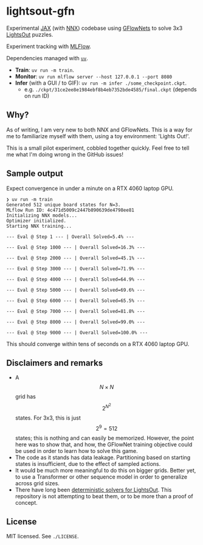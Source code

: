 # lightsout-gfn

Experimental [JAX](https://docs.jax.dev/en/latest/) (with [NNX](https://flax.readthedocs.io/en/v0.8.3/experimental/nnx/index.html)) codebase using [GFlowNets](https://milayb.notion.site/The-GFlowNet-Tutorial-95434ef0e2d94c24aab90e69b30be9b3) to solve 3x3 [LightsOut](https://link.springer.com/chapter/10.1007/978-3-642-40273-9_13) puzzles.

Experiment tracking with [MLFlow](https://mlflow.org/).

Dependencies managed with [`uv`](https://docs.astral.sh/uv/).

- **Train**: `uv run -m train`.
- **Monitor**: `uv run mlflow server --host 127.0.0.1 --port 8080`
- **Infer** (with a GUI / to GIF): `uv run -m infer ./some_checkpoint.ckpt`.
  - e.g. `./ckpt/31ce2ee8e1984ebf8b4eb7352bde4585/final.ckpt` (depends on run ID)

## Why?

As of writing, I am very new to both NNX and GFlowNets. This is a way for me to familiarize myself with them, using a toy environment: 'Lights Out!'.

This is a small pilot experiment, cobbled together quickly. Feel free to tell me what I'm doing wrong in the GitHub issues!

## Sample output

Expect convergence in under a minute on a RTX 4060 laptop GPU.

```
❯ uv run -m train
Generated 512 unique board states for N=3.
MLflow Run ID: 4c471d5009c2447b890639de4798ee81
Initializing NNX models...
Optimizer initialized.
Starting NNX training...

--- Eval @ Step 1 --- | Overall Solved=5.4% ---

--- Eval @ Step 1000 --- | Overall Solved=16.3% ---

--- Eval @ Step 2000 --- | Overall Solved=45.1% ---

--- Eval @ Step 3000 --- | Overall Solved=71.9% ---

--- Eval @ Step 4000 --- | Overall Solved=64.9% ---

--- Eval @ Step 5000 --- | Overall Solved=69.6% ---

--- Eval @ Step 6000 --- | Overall Solved=65.5% ---

--- Eval @ Step 7000 --- | Overall Solved=81.8% ---

--- Eval @ Step 8000 --- | Overall Solved=99.0% ---

--- Eval @ Step 9000 --- | Overall Solved=100.0% ---
```

This should converge within tens of seconds on a RTX 4060 laptop GPU.


## Disclaimers and remarks

- A $$N \times N$$ grid has $$2^{N^2}$$ states. For 3x3, this is just $$2^9 = 512$$ states; this is nothing and can easily be memorized. However, the point here was to show that, and how, the GFlowNet training objective could be used in order to learn how to solve this game.
- The code as it stands has data leakage. Partitioning based on starting states is insufficient, due to the effect of sampled actions.
- It would be much more meaningful to do this on bigger grids. Better yet, to use a Transformer or other sequence model in order to generalize across grid sizes.
- There have long been [deterministic solvers for LightsOut](https://github.com/pmneila/Lights-Out). This repository is not attempting to beat them, or to be more than a proof of concept.


## License

MIT licensed. See `./LICENSE`.
